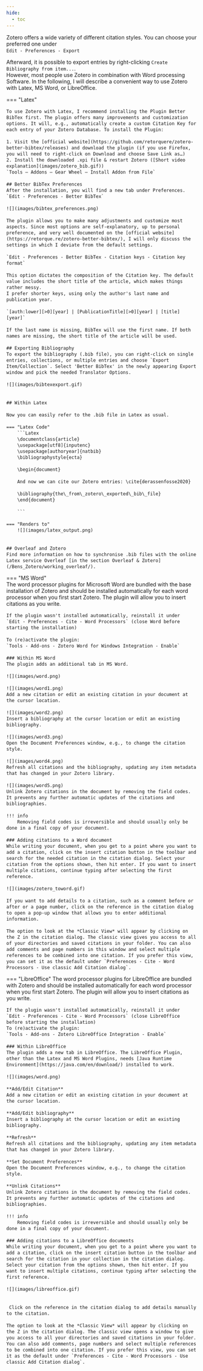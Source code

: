 ```yaml
---
hide:
  - toc
---
```


Zotero offers a wide variety of different citation styles. You can choose your preferred one under  
`Edit - Preferences - Export`

Afterward, it is possible to export entries by right-clicking `Create Bibliography from item...`.  
However, most people use Zotero in combination with Word processing Software. In the following, I will describe a convenient way to use Zotero with Latex, MS Word, or LibreOffice.

=== "Latex"

    To use Zotero with Latex, I recommend installing the Plugin Better BibTex first. The plugin offers many improvements and customization options. It will, e.g., automatically create a custom Citation Key for each entry of your Zotero Database. To install the Plugin:

    1. Visit the [official website](https://github.com/retorquere/zotero-better-bibtex/releases) and download the plugin (if you use Firefox, you will need to right-click on Download and choose Save Link as…)
    2. Install the downloaded .xpi file & restart Zotero ([Short video explanation](images/zotero_bib.gif))  
    `Tools – Addons – Gear Wheel – Install Addon from File`

    ## Better BibTex Preferences
    After the installation, you will find a new tab under Preferences.
    `Edit - Preferences - Better BibTex`

    ![](images/bibtex_preferences.png)

    The plugin allows you to make many adjustments and customize most aspects. Since most options are self-explanatory, up to personal preference, and very well documented on the [official website](https://retorque.re/zotero-better-bibtex/), I will only discuss the settings in which I deviate from the default settings.

    `Edit - Preferences - Better BibTex - Citation keys - Citation key format`

    This option dictates the composition of the Citation key. The default value includes the short title of the article, which makes things rather messy.
    I prefer shorter keys, using only the author's last name and publication year. 

    `[auth:lower][>0][year] | [PublicationTitle][>0][year] | [title][year]`

    If the last name is missing, BibTex will use the first name. If both names are missing, the short title of the article will be used.

    ## Exporting Bibliography
    To export the bibliography (.bib file), you can right-click on single entries, collections, or multiple entries and choose `Export Item/Collection`. Select 'Better BibTex' in the newly appearing Export window and pick the needed Translator Options.

    ![](images/bibtexexport.gif)

    
    ## Within Latex

    Now you can easily refer to the .bib file in Latex as usual.

    === "Latex Code"
        ```Latex
        \documentclass{article}
        \usepackage[utf8]{inputenc}
        \usepackage[authoryear]{natbib}
        \bibliographystyle{ecta}

        \begin{document}

        And now we can cite our Zotero entries: \cite{derassenfosse2020}

        \bibliography{the\_from\_zotero\_exported\_bib\_file}
        \end{document}

        ```

    === "Renders to"
        ![](images/latex_output.png)

    
    ## Overleaf and Zotero
    Find more information on how to synchronise .bib files with the online Latex service Overleaf [in the section Overleaf & Zotero](/Bens_Zotero/working_overleaf/).

   

=== "MS Word"  
    The word processor plugins for Microsoft Word are bundled with the base installation of Zotero and should be installed automatically for each word processor when you first start Zotero. The plugin will allow you to insert citations as you write.

    If the plugin wasn't installed automatically, reinstall it under  
    `Edit - Preferences - Cite - Word Processors` (close Word before starting the installation)

    To (re)activate the plugin:  
    `Tools - Add-ons - Zotero Word for Windows Integration - Enable`

    ### Within MS Word
    The plugin adds an additional tab in MS Word.

    ![](images/word.png)  

    ![](images/word1.png)  
    Add a new citation or edit an existing citation in your document at the cursor location.

    ![](images/word2.png)  
    Insert a bibliography at the cursor location or edit an existing bibliography.  
  
    ![](images/word3.png)  
    Open the Document Preferences window, e.g., to change the citation style.

    ![](images/word4.png)  
    Refresh all citations and the bibliography, updating any item metadata that has changed in your Zotero library.

    ![](images/word5.png)  
    Unlink Zotero citations in the document by removing the field codes. It prevents any further automatic updates of the citations and bibliographies.

    !!! info
        Removing field codes is irreversible and should usually only be done in a final copy of your document.  

    ### Adding citations to a Word document
    While writing your document, when you get to a point where you want to add a citation, click on the insert citation button in the toolbar and search for the needed citation in the citation dialog. Select your citation from the options shown, then hit enter. If you want to insert multiple citations, continue typing after selecting the first reference.

    ![](images/zotero_toword.gif)

    If you want to add details to a citation, such as a comment before or after or a page number, click on the reference in the citation dialog to open a pop-up window that allows you to enter additional information.

    The option to look at the *Classic View* will appear by clicking on the Z in the citation dialog. The classic view gives you access to all of your directories and saved citations in your folder. You can also add comments and page numbers in this window and select multiple references to be combined into one citation. If you prefer this view, you can set it as the default under `Preferences - Cite - Word Processors - Use classic Add Citation dialog`.



=== "LibreOffice"
    The word processor plugins for LibreOffice are bundled with Zotero and should be installed automatically for each word processor when you first start Zotero. The plugin will allow you to insert citations as you write.

    If the plugin wasn't installed automatically, reinstall it under  
    `Edit - Preferences - Cite - Word Processors` (close LibreOffice before starting the installation)  
    To (re)activate the plugin:  
    `Tools - Add-ons - Zotero LibreOffice Integration - Enable`

    ### Within LibreOffice
    The plugin adds a new tab in LibreOffice. The LibreOffice Plugin, other than the Latex and MS Word Plugins, needs [Java Runtime Environment](https://java.com/en/download/) installed to work. 

    ![](images/word.png)

    **Add/Edit Citation**  
    Add a new citation or edit an existing citation in your document at the cursor location.

    **Add/Edit bibliography**  
    Insert a bibliography at the cursor location or edit an existing bibliography.

    **Refresh**  
    Refresh all citations and the bibliography, updating any item metadata that has changed in your Zotero library.

    **Set Document Preferences**  
    Open the Document Preferences window, e.g., to change the citation style.

    **Unlink Citations**  
    Unlink Zotero citations in the document by removing the field codes. It prevents any further automatic updates of the citations and bibliographies.

    !!! info
        Removing field codes is irreversible and should usually only be done in a final copy of your document.  

    ### Adding citations to a LibreOffice documents
    While writing your document, when you get to a point where you want to add a citation, click on the insert citation button in the toolbar and search for the citation in your collection in the citation dialog. Select your citation from the options shown, then hit enter. If you want to insert multiple citations, continue typing after selecting the first reference.

    ![](images/libreoffice.gif)


     Click on the reference in the citation dialog to add details manually to the citation.

    The option to look at the *Classic View* will appear by clicking on the Z in the citation dialog. The classic view opens a window to give you access to all your directories and saved citations in your folder. You can also add comments, page numbers and select multiple references to be combined into one citation. If you prefer this view, you can set it as the default under `Preferences - Cite - Word Processors - Use classic Add Citation dialog`.